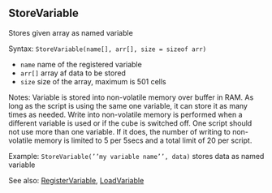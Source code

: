 ## StoreVariable

Stores given array as named variable

Syntax: `StoreVariable(name[], arr[], size = sizeof arr)`

* `name` name of the registered variable
* `arr[]` array af data to be stored
* `size` size of the array, maximum is 501 cells

Notes: Variable is stored into non-volatile memory over buffer in RAM. As long as
the script is using the same one variable, it can store it as many times as needed.
Write into non-volatile memory is performed when a different variable is used
or if the cube is switched off. One script should not use more than one
variable. If it does, the number of writing to non-volatile memory is limited
to 5 per 5secs and a total limit of 20 per script.

Example: `StoreVariable(’’my variable name’’, data)` stores data as named variable

See also: [RegisterVariable](/api-native-functions/registervariable.md), [LoadVariable](/api-native-functions/loadvariable.md)